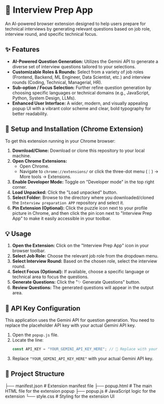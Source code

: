 # 💼 Interview Prep App

An AI-powered browser extension designed to help users prepare for technical interviews by generating relevant questions based on job role, interview round, and specific technical focus.

## ✨ Features

*   **AI-Powered Question Generation:** Utilizes the Gemini API to generate a diverse set of interview questions tailored to your selections.
*   **Customizable Roles & Rounds:** Select from a variety of job roles (Frontend, Backend, ML Engineer, Data Scientist, etc.) and interview rounds (Coding, Technical, Managerial, HR).
*   **Sub-option / Focus Selection:** Further refine question generation by choosing specific languages or technical domains (e.g., JavaScript, Python, System Design, LLMs).
*   **Enhanced User Interface:** A wider, modern, and visually appealing popup UI with a vibrant color scheme and clear, bold typography for better readability.

## 🚀 Setup and Installation (Chrome Extension)

To get this extension running in your Chrome browser:

1.  **Download/Clone:** Download or clone this repository to your local machine.
2.  **Open Chrome Extensions:**
    *   Open Chrome.
    *   Navigate to `chrome://extensions/` or click the three-dot menu (⋮) -> More tools -> Extensions.
3.  **Enable Developer Mode:** Toggle on "Developer mode" in the top right corner.
4.  **Load Unpacked:** Click the "Load unpacked" button.
5.  **Select Folder:** Browse to the directory where you downloaded/cloned the `Interview preparation APP` repository and select it.
6.  **Pin Extension (Optional):** Click the puzzle icon next to your profile picture in Chrome, and then click the pin icon next to "Interview Prep App" to make it easily accessible in your toolbar.

## 💡 Usage

1.  **Open the Extension:** Click on the "Interview Prep App" icon in your browser toolbar.
2.  **Select Job Role:** Choose the relevant job role from the dropdown menu.
3.  **Select Interview Round:** Based on the chosen role, select the interview round.
4.  **Select Focus (Optional):** If available, choose a specific language or technical area to focus the questions.
5.  **Generate Questions:** Click the "✨ Generate Questions" button.
6.  **Review Questions:** The generated questions will appear in the output area.

## 🔑 API Key Configuration

This application uses the Gemini API for question generation. You need to replace the placeholder API key with your actual Gemini API key.

1.  Open the `popup.js` file.
2.  Locate the line:
    ```javascript
    const API_KEY = "YOUR_GEMINI_API_KEY_HERE"; // 🔑 Replace with your Gemini API key
    ```
3.  Replace `"YOUR_GEMINI_API_KEY_HERE"` with your actual Gemini API key.

## 📂 Project Structure

├── manifest.json # Extension manifest file
├── popup.html # The main HTML file for the extension popup
├── popup.js # JavaScript logic for the extension
└── style.css # Styling for the extension UI